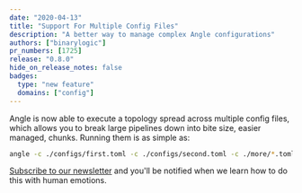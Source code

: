 ```yaml
---
date: "2020-04-13"
title: "Support For Multiple Config Files"
description: "A better way to manage complex Angle configurations"
authors: ["binarylogic"]
pr_numbers: [1725]
release: "0.8.0"
hide_on_release_notes: false
badges:
  type: "new feature"
  domains: ["config"]
---
```


Angle is now able to execute a topology spread across multiple config files,
which allows you to break large pipelines down into bite size, easier managed,
chunks. Running them is as simple as:

```bash
angle -c ./configs/first.toml -c ./configs/second.toml -c ./more/*.toml
```

[Subscribe to our newsletter][pages.community] and you'll be notified when we
learn how to do this with human emotions.

[pages.community]: /community/
